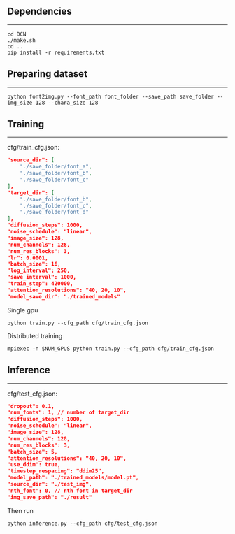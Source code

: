 ## Dependencies
---
```shell
cd DCN
./make.sh
cd ..
pip install -r requirements.txt
```
## Preparing dataset
---
```shell
python font2img.py --font_path font_folder --save_path save_folder --img_size 128 --chara_size 128
```
## Training
---
cfg/train_cfg.json:
```json
"source_dir": [
    "./save_folder/font_a",
    "./save_folder/font_b",
    "./save_folder/font_c"
],
"target_dir": [
    "./save_folder/font_b",
    "./save_folder/font_c",
    "./save_folder/font_d"
],
"diffusion_steps": 1000,
"noise_schedule": "linear",
"image_size": 128,
"num_channels": 128,
"num_res_blocks": 3,
"lr": 0.0001,
"batch_size": 16,
"log_interval": 250,
"save_interval": 1000,
"train_step": 420000,
"attention_resolutions": "40, 20, 10",
"model_save_dir": "./trained_models"
```
Single gpu
```shell
python train.py --cfg_path cfg/train_cfg.json
```
Distributed training
```shell
mpiexec -n $NUM_GPUS python train.py --cfg_path cfg/train_cfg.json
```
## Inference
---
cfg/test_cfg.json:
```json
"dropout": 0.1,
"num_fonts": 1, // number of target_dir
"diffusion_steps": 1000,
"noise_schedule": "linear",
"image_size": 128,
"num_channels": 128,
"num_res_blocks": 3,
"batch_size": 5,
"attention_resolutions": "40, 20, 10",
"use_ddim": true,
"timestep_respacing": "ddim25",
"model_path": "./trained_models/model.pt",
"source_dir": "./test_img",
"nth_font": 0, // nth font in target_dir
"img_save_path": "./result"
```
Then run
```shell
python inference.py --cfg_path cfg/test_cfg.json
```
